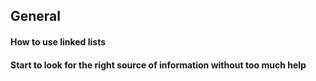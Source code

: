 ## General
#### How to use linked lists
#### Start to look for the right source of information without too much help